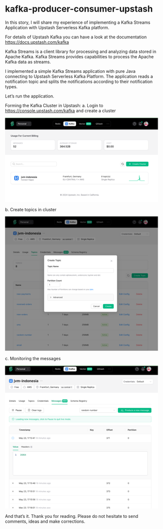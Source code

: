 # kafka-producer-consumer-upstash

In this story, I will share my experience of implementing a Kafka Streams Application with Upstash Serverless Kafka
platform.

For details of Upstash Kafka you can have a look at the documentation https://docs.upstash.com/kafka

Kafka Streams is a client library for processing and analyzing data stored in Apache Kafka. Kafka Streams provides
capabilities to process the Apache Kafka data as streams.

I implemented a simple Kafka Streams application with pure Java connecting to Upstash Serverless Kafka Platform. The
application reads a notification topic and splits the notifications according to their notification types.

Let’s run the application.

Forming the Kafka Cluster in Upstash:
a. Login to https://console.upstash.com/kafka and create a cluster

![Create Cluster](img/cluster.png "Create Cluster")

b. Create topics in cluster

![Create topics in cluster](img/topic.png "Create topics in cluster")

c. Monitoring the messages

![Monitoring the messages](img/logs.png "Monitoring the messages")

And that’s it. Thank you for reading. Please do not hesitate to send comments, ideas and make corrections.
